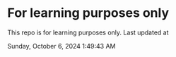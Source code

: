 # For learning purposes only
This repo is for learning purposes only.
Last updated at

Sunday, October 6, 2024 1:49:43 AM

